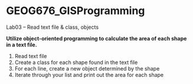 # GEOG676_GISProgramming

Lab03 – Read text file & class, objects

**Utilize object-oriented programming to calculate the area of each shape in a text file.** 
1. Read text file
2. Create a class for each shape found in the text file 
3. For each line, create a new object determined by the shape 
4. Iterate through your list and print out the area for each shape 





